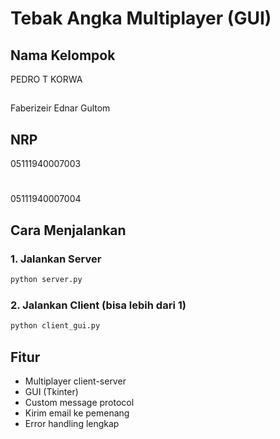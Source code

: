 # Tebak Angka Multiplayer (GUI)

## Nama Kelompok
PEDRO T KORWA
##
Faberizeir Ednar Gultom

## NRP
05111940007003
#
05111940007004

## Cara Menjalankan

### 1. Jalankan Server
```bash
python server.py
```

### 2. Jalankan Client (bisa lebih dari 1)
```bash
python client_gui.py
```


## Fitur
- Multiplayer client-server
- GUI (Tkinter)
- Custom message protocol
- Kirim email ke pemenang
- Error handling lengkap
